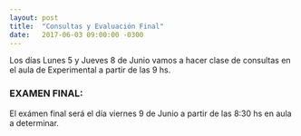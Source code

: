 ```yaml
---
layout: post
title:  "Consultas y Evaluación Final"
date:   2017-06-03 09:00:00 -0300
---
```

Los días Lunes 5 y Jueves 8 de Junio vamos a hacer clase de consultas en el aula de Experimental a partir de las 9 hs.

### EXAMEN FINAL:
El exámen final será el día viernes 9 de Junio a partir de las 8:30 hs en aula a determinar.
